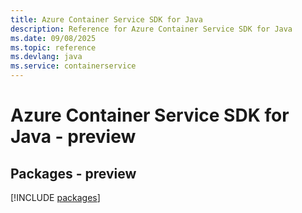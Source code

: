 ```yaml
---
title: Azure Container Service SDK for Java
description: Reference for Azure Container Service SDK for Java
ms.date: 09/08/2025
ms.topic: reference
ms.devlang: java
ms.service: containerservice
---
```

# Azure Container Service SDK for Java - preview
## Packages - preview
[!INCLUDE [packages](container-service-index.md)]
